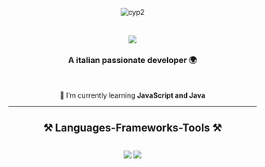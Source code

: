 <div align="center">
    
![cyp2](https://github.com/GAB3645/GAB3645/assets/93534579/1bbb67d2-ac96-4dfe-89bf-71137b575154)

 </div>

<h1 align="center">
    <img src="https://readme-typing-svg.herokuapp.com/?font=Righteous&size=35&center=true&vCenter=true&width=500&height=70&duration=2000&lines=Hi+There!+👋;+I'm+Gab!;" />
</h1>

<h3 align="center">A italian passionate developer 🌍</h3>

<br/>

<div align="center">
 
🌱 I’m currently learning **JavaScript and Java**


 </div>
 



 

</div>

 <hr/>
 
<h2 align="center">⚒️ Languages-Frameworks-Tools ⚒️</h2>
<br/>
<div align="center">
    <img src="https://skillicons.dev/icons?i=,discordjs,java,js,html,css,bootstrap,git,py,arduino,c,cs,cpp"/>
    <img src="https://skillicons.dev/icons?i=windows,discord,vscode,github,html,linux,powershell,"
</div>
